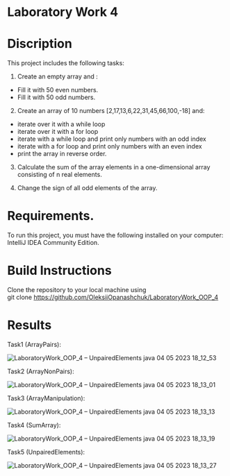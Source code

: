 # Laboratory Work 4

# Discription

This project includes the following tasks:
1. Create an empty array and :
- Fill it with 50 even numbers.
- Fill it with 50 odd numbers.

2. Create an array of 10 numbers [2,17,13,6,22,31,45,66,100,-18] and:
- iterate over it with a while loop
- iterate over it with a for loop
- iterate with a while loop and print only numbers with an odd index
- iterate with a for loop and print only numbers with an even index
- print the array in reverse order.

3. Calculate the sum of the array elements in a one-dimensional array consisting of n real elements.

4. Change the sign of all odd elements of the array.

# Requirements.
To run this project, you must have the following installed on your computer: IntelliJ IDEA Community Edition.

# Build Instructions
Clone the repository to your local machine using <br>
git clone https://github.com/OleksiiOpanashchuk/LaboratoryWork_OOP_4

# Results

Task1 (ArrayPairs): <br>

![LaboratoryWork_OOP_4 – UnpairedElements java 04 05 2023 18_12_53](https://user-images.githubusercontent.com/132139593/236254629-bb1d85f4-0f9e-4f1f-8e7d-e8fc59e6e480.png)

Task2 (ArrayNonPairs): <br>

![LaboratoryWork_OOP_4 – UnpairedElements java 04 05 2023 18_13_01](https://user-images.githubusercontent.com/132139593/236254676-aad93e0c-0be8-4769-ba3d-19be4018685f.png)

Task3 (ArrayManipulation): <br>

![LaboratoryWork_OOP_4 – UnpairedElements java 04 05 2023 18_13_13](https://user-images.githubusercontent.com/132139593/236254729-0b0a48d8-90ef-40ad-bc24-81708a416816.png)

Task4 (SumArray): <br>

![LaboratoryWork_OOP_4 – UnpairedElements java 04 05 2023 18_13_19](https://user-images.githubusercontent.com/132139593/236254768-402b423d-9d8f-4b06-97f7-df81f9b1584a.png)


Task5 (UnpairedElements): <br>

![LaboratoryWork_OOP_4 – UnpairedElements java 04 05 2023 18_13_27](https://user-images.githubusercontent.com/132139593/236254818-d8847b94-91bf-4df3-9162-db303665e956.png)

